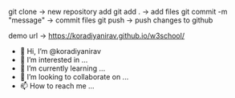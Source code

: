 git clone                   -> new repository add
git add .                   -> add files
git commit -m "message"     -> commit files
git push                    -> push changes to github

demo url                    -> https://koradiyanirav.github.io/w3school/

- 👋 Hi, I’m @koradiyanirav
- 👀 I’m interested in ...
- 🌱 I’m currently learning ...
- 💞️ I’m looking to collaborate on ...
- 📫 How to reach me ...

<!---
KoradiyaNirav is a ✨ special ✨ repository because its `README.md` (this file) appears on your GitHub profile.
You can click the Preview link to take a look at your changes.
--->
